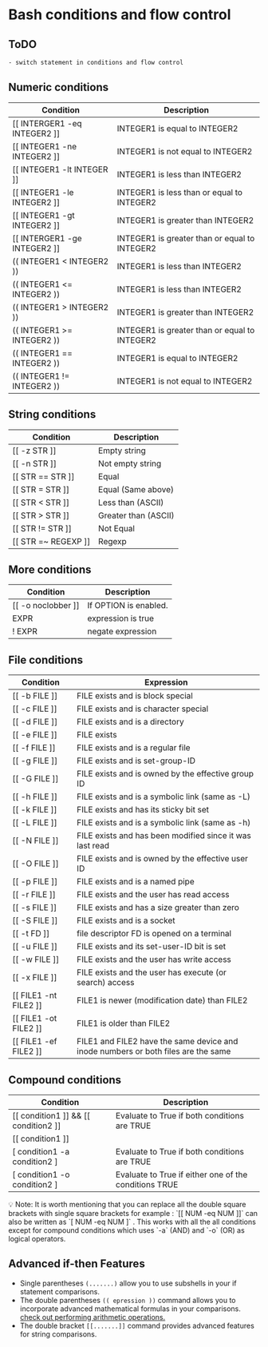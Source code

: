 # Bash conditions and flow control

## ToDO

```bash
- switch statement in conditions and flow control
```

## Numeric conditions

| Condition | Description |
| --- | --- |
| [[ INTERGER1 -eq INTEGER2 ]]   | INTEGER1 is equal to INTEGER2 |
| [[ INTEGER1 -ne INTEGER2 ]] | INTEGER1 is not equal to INTEGER2 |
| [[ INTEGER1 -lt INTEGER ]] | INTEGER1 is less than INTEGER2 |
| [[ INTEGER1 -le INTEGER2 ]] | INTEGER1 is less than or equal to INTEGER2 |
| [[ INTEGER1 -gt INTEGER2 ]] | INTEGER1 is greater than INTEGER2 |
| [[ INTERGER1 -ge INTEGER2 ]] | INTEGER1 is greater than or equal to INTEGER2 |
| (( INTEGER1 < INTEGER2 )) | INTEGER1 is less than INTEGER2 |
| (( INTEGER1 <= INTEGER2 )) | INTEGER1 is less than INTEGER2 |
| (( INTEGER1 > INTEGER2 )) | INTEGER1 is greater than INTEGER2 |
| (( INTEGER1 >= INTEGER2 )) | INTEGER1 is greater than or equal to INTEGER2 |
| (( INTEGER1 == INTEGER2 )) | INTEGER1 is equal to INTEGER2 |
| (( INTEGER1 != INTEGER2 )) | INTEGER1 is not equal to INTEGER2 |

## String conditions

| Condition | Description |
| --- | --- |
| [[ -z STR ]] | Empty string |
| [[ -n STR ]] | Not empty string |
| [[ STR == STR ]] | Equal |
| [[ STR = STR ]] | Equal (Same above) |
| [[ STR < STR ]] | Less than (ASCII) |
| [[ STR > STR ]] | Greater than (ASCII) |
| [[ STR != STR ]] | Not Equal |
| [[ STR =~ REGEXP ]] | Regexp |

## More conditions

| Condition | Description |
| --- | --- |
| [[ -o noclobber ]] | If OPTION is enabled. |
| EXPR | expression is true |
| ! EXPR | negate expression |

## File conditions

| Condition | Expression |
| --- | --- |
| [[ -b FILE ]] | FILE exists and is block special |
| [[ -c FILE ]] | FILE exists and is character special |
| [[ -d FILE ]] | FILE exists and is a directory |
| [[ -e FILE ]] | FILE exists |
| [[ -f FILE ]] | FILE exists and is a regular file |
| [[ -g FILE ]] | FILE exists and is set-group-ID |
| [[ -G FILE ]] | FILE exists and is owned by the effective group ID |
| [[ -h FILE ]] | FILE exists and is a symbolic link (same as -L) |
| [[ -k FILE ]] | FILE exists and has its sticky bit set |
| [[ -L FILE ]] | FILE exists and is a symbolic link (same as -h) |
| [[ -N FILE ]] | FILE exists and has been modified since it was last read |
| [[ -O FILE ]] | FILE exists and is owned by the effective user ID |
| [[ -p FILE ]] | FILE exists and is a named pipe |
| [[ -r FILE ]] | FILE exists and the user has read access |
| [[ -s FILE ]] | FILE exists and has a size greater than zero |
| [[ -S FILE ]] | FILE exists and is a socket |
| [[ -t FD ]] | file descriptor FD is opened on a terminal |
| [[ -u FILE ]] | FILE exists and its set-user-ID bit is set |
| [[ -w FILE ]] | FILE exists and the user has write access |
| [[ -x FILE ]] | FILE exists and the user has execute (or search) access |
| [[ FILE1 -nt FILE2 ]] | FILE1 is newer (modification date) than FILE2 |
| [[ FILE1 -ot FILE2 ]] | FILE1 is older than FILE2 |
| [[ FILE1 -ef FILE2 ]] | FILE1 and FILE2 have the same device and inode numbers or both files are the same |

## Compound conditions

| Condition | Description |
| --- | --- |
| [[ condition1 ]] && [[ condition2 ]] | Evaluate to True if both conditions are TRUE |
| [[ condition1 ]] || [[ condition2 ]] | Evaluate to True if either one of the conditions TRUE |
| [ condition1 -a condition2 ] | Evaluate to True if both conditions are TRUE |
| [ condition1 -o condition2 ] | Evaluate to True if either one of the conditions TRUE |

<aside>
💡 Note: It is worth mentioning that you can replace all the double square brackets with single square brackets for example :  `[[ NUM -eq NUM ]]`   can also be written as `[ NUM -eq NUM ]` . This works with all the all conditions except for compound conditions which uses `-a` (AND) and `-o` (OR) as logical operators.

</aside>

## Advanced if-then Features

- Single parentheses `(.......)` allow you to use subshells in your if statement comparisons.
- The double parentheses `(( epression ))` command allows you to incorporate advanced mathematical formulas in your comparisons. [check out performing arithmetic operations.](Arithmetic%20operations%2068b9d24731e74ddebd71061e112b775a.md)
- The double bracket  `[[.......]]` command provides advanced features for string comparisons.
